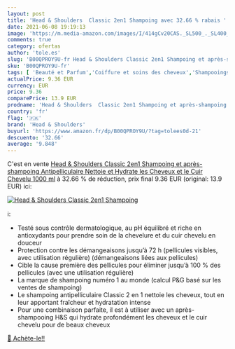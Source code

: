 ```yaml
---
layout: post
title: 'Head & Shoulders  Classic 2en1 Shampoing avec 32.66 % rabais '
date: 2021-06-08 19:19:13
image: 'https://m.media-amazon.com/images/I/414gCv20CAS._SL500_._SL400_.jpg'
comments: true
category: ofertas
author: 'tole.es'
slug: 'B00QPROY9U-fr Head & Shoulders Classic 2en1 Shampoing et après-shampoing...'
sku: 'B00QPROY9U-fr'
tags: [ 'Beauté et Parfum','Coiffure et soins des cheveux','Shampooings','Soins des cheveux','head & shoulders', ]
actualPrice: 9.36 EUR
currency: EUR
price: 9.36
comparePrice: 13.9 EUR
prodname: 'Head & Shoulders  Classic 2en1 Shampoing et après-shampoing Antipelliculaire  Nettoie et Hydrate les Cheveux et le Cuir Chevelu  1000 ml'
country: 'fr'
flag: '🇫🇷'
brand: 'Head & Shoulders'
buyurl: 'https://www.amazon.fr/dp/B00QPROY9U/?tag=tolees0d-21'
descuento: '32.66'
average: '9.848'
---
```


C'est en vente [Head & Shoulders  Classic 2en1 Shampoing et après-shampoing Antipelliculaire  Nettoie et Hydrate les Cheveux et le Cuir Chevelu  1000 ml](https://www.amazon.fr/dp/B00QPROY9U/?tag=tolees0d-21)  à  32.66 % de réduction, prix final  9.36 EUR (original: 13.9 EUR) ici:

[![Head & Shoulders  Classic 2en1 Shampoing](https://m.media-amazon.com/images/I/414gCv20CAS._SL500_._SL400_.jpg)](https://www.amazon.fr/dp/B00QPROY9U/?tag=tolees0d-21)

ℹ️:

- Testé sous contrôle dermatologique, au pH équilibré et riche en antioxydants pour prendre soin de la chevelure et du cuir chevelu en douceur
- Protection contre les démangeaisons jusqu’à 72 h (pellicules visibles, avec utilisation régulière) (démangeaisons liées aux pellicules)
- Cible la cause première des pellicules pour éliminer jusqu’à 100 % des pellicules (avec une utilisation régulière)
- La marque de shampoing numéro 1 au monde (calcul P&G basé sur les ventes de shampoing)
- Le shampoing antipelliculaire Classic 2 en 1 nettoie les cheveux, tout en leur apportant fraîcheur et hydratation intense
- Pour une combinaison parfaite, il est à utiliser avec un après-shampooing H&S qui hydrate profondément les cheveux et le cuir chevelu pour de beaux cheveux

[🛒 Achète-le!!](https://www.amazon.fr/dp/B00QPROY9U/?tag=tolees0d-21)
